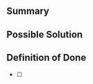 <!-- Don't forget to add Weight , Assignee, labels, milestones, time estimates! 

/weight
/assign
/label
/milestone %
/estimate

More quick actions: https://docs.gitlab.com/ee/user/project/quick_actions.html

Weights:
1 - Trivial
2 - Small
3 - Medium
5 - Large
5+ - Needs to be broken up into smaller issues
-->

## Summary
<!-- Outline the issue being faced and how it could be fixed or what potential feature you plan to add!-->

## Possible Solution
<!-- Describe how you plan to resolve the issue or add a new feature!-->

## Definition of Done
<!-- Here you can keep a list of TODO!-->
- [ ] 

